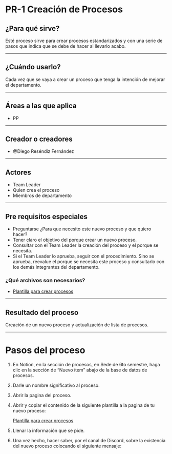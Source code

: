 # PR-1 Creación de Procesos
## ¿Para qué sirve?

Esté proceso sirve para crear procesos estandarizados y con una serie de pasos que indica que se debe de hacer al llevarlo acabo.

---

## ¿Cuándo usarlo?

Cada vez que se vaya a crear un proceso que tenga la intención de mejorar el departamento.

---

## Áreas a las que aplica

- PP

---

## Creador o creadores

- @Diego Reséndiz Fernández

---

## Actores

- Team Leader
- Quien crea el proceso
- Miembros de departamento

---

## Pre requisitos especiales

- Preguntarse ¿Para que necesito este nuevo proceso y que quiero hacer?
- Tener claro el objetivo del porque crear un nuevo proceso.
- Consultar con el Team Leader la creación del proceso y el porque se necesita.
- Si el Team Leader lo aprueba, seguir con el procedimiento. Sino se aprueba, reevalue el porque se necesita este proceso y consultarlo con los demás integrantes del departamento.

### ¿Qué archivos son necesarios?

- [Plantilla para crear procesos](https://www.notion.so/Plantilla-para-crear-procesos-2200e0eb031e4304b391333605691254?pvs=21)
---

## Resultado del proceso

Creación de un nuevo proceso y actualización de lista de procesos.

--- 

# Pasos del proceso


1. En Notion, en la sección de procesos, en Sede de 6to semestre, haga clic en la sección de “Nuevo ítem” abajo de la base de datos de procesos. 
2. Darle un nombre significativo al proceso.
3. Abrir la pagina del proceso.
4. Abrir y copiar el contenido de la siguiente plantilla a la pagina de tu nuevo proceso:
    
    [Plantilla para crear procesos](https://www.notion.so/Plantilla-para-crear-procesos-2200e0eb031e4304b391333605691254?pvs=21)
    
5. Llenar la información que se pide.
6. Una vez hecho, hacer saber, por el canal de Discord, sobre la existencia del nuevo proceso colocando el siguiente mensaje:


